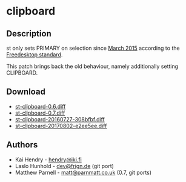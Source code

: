 clipboard
=========

Description
-----------

st only sets PRIMARY on selection since
[March 2015](//git.suckless.org/st/commit/?id=28259f5750f0dc7f52bbaf8b746ec3dc576a58ee)
according to the
[Freedesktop standard](http://standards.freedesktop.org/clipboards-spec/clipboards-latest.txt).

This patch brings back the old behaviour, namely additionally setting
CLIPBOARD.

Download
--------

* [st-clipboard-0.6.diff](st-clipboard-0.6.diff)
* [st-clipboard-0.7.diff](st-clipboard-0.7.diff)
* [st-clipboard-20160727-308bfbf.diff](st-clipboard-20160727-308bfbf.diff)
* [st-clipboard-20170802-e2ee5ee.diff](st-clipboard-20170802-e2ee5ee.diff)

Authors
-------

 * Kai Hendry - <hendry@iki.fi>
 * Laslo Hunhold - <dev@frign.de> (git port)
 * Matthew Parnell - <matt@parnmatt.co.uk> (0.7, git ports)
